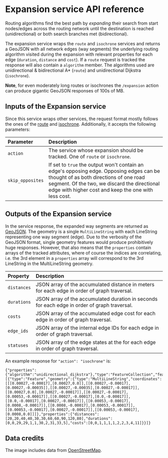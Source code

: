 # Expansion service API reference

Routing algorithms find the best path by _expanding_ their search from start nodes/edges across the routing network until the destination is reached (unidirectional) or both search branches met (bidirectional).

The expansion service wraps the `route` and `isochrone` services and returns a GeoJSON with all network edges (way segments) the underlying routing algorithm visited during the expansion with relevant properties for each edge (`duration`, `distance` and `cost`). If a `route` request is tracked the response will also contain a `algorithm` member. The algorithms used are unidirectional & bidirectional A* (`route`) and unidirectional Dijkstra (`isochrone`).

**Note**, for even moderately long routes or isochrones the `/expansion` action can produce gigantic GeoJSON responses of 100s of MB.

## Inputs of the Expansion service

Since this service wraps other services, the request format mostly follows the ones of the [route](../turn-by-turn/api-reference.md#inputs-of-a-route) and [isochrone](../isochrone/api-reference.md#inputs-of-the-isochrone-service). Additionally, it accepts the following parameters:

| Parameter          | Description                           |
| :---------         | :------------------------------------ |
| `action`           | The service whose expansion should be tracked. One of `route` or `isochrone`.  | 
| `skip_opposites`   | If set to `true` the output won't contain an edge's opposing edge. Opposing edges can be thought of as both directions of one road segment. Of the two, we discard the directional edge with higher cost and keep the one with less cost. | 

## Outputs of the Expansion service

In the service response, the expanded way segments are returned as [GeoJSON](http://geojson.org/). The geometry is a single `MultiLineString` with each LineString representing one way segment (edge). Due to the verbosity of the GeoJSON format, single geometry features would produce prohibitively huge responses. However, that also means that the `properties` contain arrays of the tracked attributes, where of course the indices are correlating, i.e. the 3rd element in a `properties` array will correspond to the 3rd LineString in the MultiLineString geometry.

| Property   | Description                           |
| :--------- | :------------------------------------ |
| `distances`   | JSON array of the accumulated distance in meters for each edge in order of graph traversal. | 
| `durations`   | JSON array of the accumulated duration in seconds for each edge in order of graph traversal. | 
| `costs`   | JSON array of the accumulated edge cost for each edge in order of graph traversal. | 
| `edge_ids`   | JSON array of the internal edge IDs for each edge in order of graph traversal. | 
| `statuses`   | JSON array of the edge states at the  for each edge in order of graph traversal. | 

An example response for `"action": "isochrone"` is:

```
{"properties":{"algorithm":"unidirectional_dijkstra"},"type":"FeatureCollection","features":[{"type":"Feature","geometry":{"type":"MultiLineString","coordinates":[[[0.00027,-0.00017],[0.00027,0.0]],[[0.00027,-0.00017],[0.00027,-0.00035]],[[0.00027,-0.00035],[0.00027,-0.00017]],[[0.00027,0.0],[0.00027,-0.00017]],[[0.00027,-0.00017],[0.00053,-0.00017]],[[0.00027,-0.00017],[0.0,-0.00017]],[[0.0,-0.00017],[0.00027,-0.00017]],[[0.00053,-0.00017],[0.0008,-0.00017]],[[0.0008,-0.00017],[0.00053,-0.00017]],[[0.00053,-0.00017],[0.00027,-0.00017]],[[0.00053,-0.00017],[0.0008,0.0]]]},"properties":{"distances":[20,20,40,40,30,30,60,60,90,120,80],"durations":[0,0,29,29,1,1,30,2,31,33,5],"costs":[0,0,1,1,1,1,2,2,3,4,11]}}]}
```

## Data credits

The image includes data from [OpenStreetMap](http://www.openstreetmap.org/).
